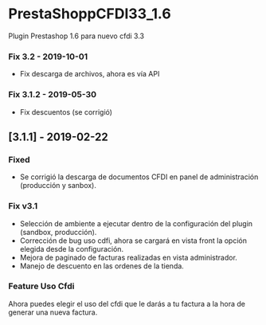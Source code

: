 # PrestaShoppCFDI33_1.6
Plugin Prestashop 1.6 para nuevo cfdi 3.3

### Fix 3.2 - 2019-10-01
- Fix descarga de archivos, ahora es vía API

### Fix 3.1.2 - 2019-05-30
- Fix descuentos (se corrigió)

## [3.1.1] - 2019-02-22

### Fixed
- Se corrigió la descarga de documentos CFDI en panel de administración (producción y sanbox).

### Fix v3.1

* Selección de ambiente a ejecutar dentro de la configuración del plugin (sandbox, producción).
* Corrección de bug uso cdfi, ahora se cargará en vista front la opción elegida desde la configuración.
* Mejora de paginado de facturas realizadas en vista administrador.
* Manejo de descuento en las ordenes de la tienda.

### Feature Uso Cfdi
Ahora puedes elegir el uso del cfdi que le darás a tu factura a la hora de generar una nueva factura.
